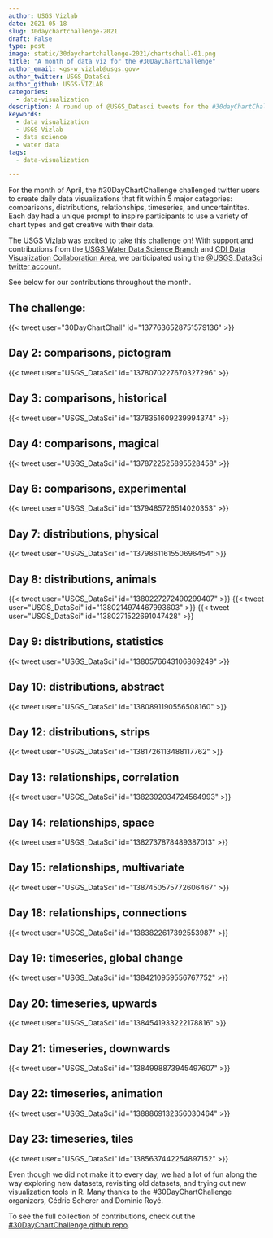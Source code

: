 ```yaml
---
author: USGS Vizlab
date: 2021-05-18
slug: 30daychartchallenge-2021
draft: False
type: post
image: static/30daychartchallenge-2021/chartschall-01.png
title: "A month of data viz for the #30DayChartChallenge"
author_email: <gs-w_vizlab@usgs.gov>
author_twitter: USGS_DataSci
author_github: USGS-VIZLAB
categories:
  - data-visualization
description: A round up of @USGS_Datasci tweets for the #30dayChartChallenge in 2021
keywords:
  - data visualization
  - USGS Vizlab
  - data science
  - water data
tags:
  - data-visualization

---
```


For the month of April, the #30DayChartChallenge challenged twitter users to create daily data visualizations that fit within 5 major categories: comparisons, distributions, relationships, timeseries, and uncertaintites. Each day had a unique prompt to inspire participants to use a variety of chart types and get creative with their data. 

The [USGS Vizlab](https://www.usgs.gov/mission-areas/water-resources/science/water-data-visualizations?qt-science_center_objects=0#qt-science_center_objects) was excited to take this challenge on! With support and contributions from the [USGS Water Data Science Branch](https://www.usgs.gov/mission-areas/water-resources/science/data-science-water-resources?qt-science_center_objects=0#qt-science_center_objects) and [CDI Data Visualization Collaboration Area](https://my.usgs.gov/confluence/display/cdi/Data+Visualization+Collaboration+Area), we participated using the [@USGS_DataSci twitter account](https://twitter.com/USGS_DataSci). 

See below for our contributions throughout the month.

## The challenge:

{{< tweet user="30DayChartChall" id="1377636528751579136"  >}}

## Day 2: comparisons, pictogram  
{{< tweet user="USGS_DataSci" id="1378070227670327296" >}}
## Day 3: comparisons, historical 
{{< tweet user="USGS_DataSci" id="1378351609239994374" >}}
## Day 4: comparisons, magical 
{{< tweet user="USGS_DataSci" id="1378722525895528458" >}}
## Day 6: comparisons, experimental 
{{< tweet user="USGS_DataSci" id="1379485726514020353" >}}
## Day 7: distributions, physical 
{{< tweet user="USGS_DataSci" id="1379861161550696454" >}}
## Day 8: distributions, animals 
{{< tweet user="USGS_DataSci" id="1380227272490299407" >}}
{{< tweet user="USGS_DataSci" id="1380214974467993603" >}}
{{< tweet user="USGS_DataSci" id="1380271522691047428" >}}
## Day 9: distributions, statistics
{{< tweet user="USGS_DataSci" id="1380576643106869249" >}}
## Day 10: distributions, abstract 
{{< tweet user="USGS_DataSci" id="1380891190556508160" >}}
## Day 12: distributions, strips 
{{< tweet user="USGS_DataSci" id="1381726113488117762" >}}
## Day 13: relationships, correlation
{{< tweet user="USGS_DataSci" id="1382392034724564993" >}}
## Day 14: relationships, space 
{{< tweet user="USGS_DataSci" id="1382737878489387013" >}}
## Day 15: relationships, multivariate
{{< tweet user="USGS_DataSci" id="1387450575772606467" >}}
## Day 18: relationships, connections
{{< tweet user="USGS_DataSci" id="1383822617392553987" >}}
## Day 19: timeseries, global change 
{{< tweet user="USGS_DataSci" id="1384210959556767752" >}}
## Day 20: timeseries, upwards 
{{< tweet user="USGS_DataSci" id="1384541933222178816" >}}
## Day 21: timeseries, downwards 
{{< tweet user="USGS_DataSci" id="1384998873945497607" >}}
## Day 22: timeseries, animation
{{< tweet user="USGS_DataSci" id="1388869132356030464" >}}
## Day 23: timeseries, tiles
{{< tweet user="USGS_DataSci" id="1385637442254897152" >}}

Even though we did not make it to every day, we had a lot of fun along the way exploring new datasets, revisiting old datasets, and trying out new visualization tools in R. Many thanks to the #30DayChartChallenge organizers, Cédric Scherer and Dominic Royé. 

To see the full collection of contributions, check out the [#30DayChartChallenge github repo](https://github.com/Z3tt/30DayChartChallenge_Collection2021).